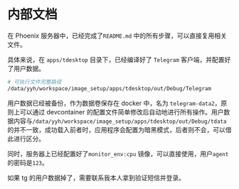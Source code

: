 # 内部文档

在 Phoenix 服务器中，已经完成了`README.md` 中的所有步骤，可以直接复用相关文件。

具体来说，在 `apps/tdesktop` 目录下，已经编译好了 `Telegram` 客户端，并配置好了用户数据。
```bash
# 可执行文件完整路径
/data/yyh/workspace/image_setup/apps/tdesktop/out/Debug/Telegram
```
用户数据已经被备份，作为数据卷保存在 docker 中，名为 `telegram-data2`，原则上可以通过 devcontainer 的配置文件简单修改后自动地进行所有操作。用户数据内容与`/data/yyh/workspace/image_setup/apps/tdesktop/out/Debug/tdata`的并不一致，成功载入前者时，应用程序会配置为暗黑模式，后者则不会，可以借此进行区分。

同时，服务器上已经配置好了`monitor_env:cpu` 镜像，可以直接使用，用户`agent`的密码是`123`。

如果 tg 的用户数据掉了，需要联系我本人拿到验证短信并登录。







